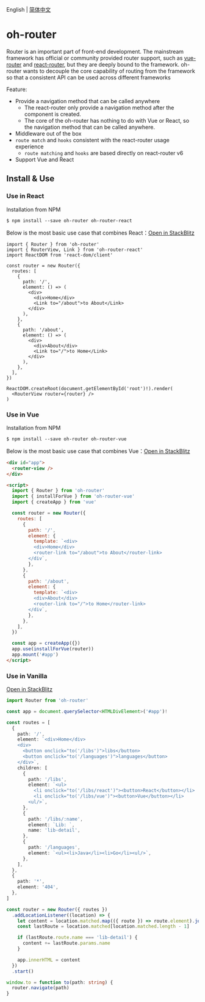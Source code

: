 English | [简体中文](./README.zh.md)

# oh-router

Router is an important part of front-end development. The mainstream framework has official or community provided router support, such as [vue-router](https://router.vuejs.org/index.html) and [react-router](https://reactrouter.com/), but they are deeply bound to the framework. oh-router wants to decouple the core capability of routing from the framework so that a consistent API can be used across different frameworks

Feature:

- Provide a navigation method that can be called anywhere
  - The react-router only provide a navigation method after the component is created.
  - The core of the oh-router has nothing to do with Vue or React, so the navigation method that can be called anywhere.
- Middleware out of the box
- `route match` and `hooks` consistent with the react-router usage experience
  - `route matching` and `hooks` are based directly on react-router v6
- Support Vue and React

## Install & Use

### Use in React

Installation from NPM

```shell
$ npm install --save oh-router oh-router-react
```

Below is the most basic use case that combines React：[Open in StackBlitz](https://stackblitz.com/edit/oh-router-react-base)

```tsx | pure
import { Router } from 'oh-router'
import { RouterView, Link } from 'oh-router-react'
import ReactDOM from 'react-dom/client'

const router = new Router({
  routes: [
    {
      path: '/',
      element: () => (
        <div>
          <div>Home</div>
          <Link to="/about">to About</Link>
        </div>
      ),
    },
    {
      path: '/about',
      element: () => (
        <div>
          <div>About</div>
          <Link to="/">to Home</Link>
        </div>
      ),
    },
  ],
})

ReactDOM.createRoot(document.getElementById('root')!).render(
  <RouterView router={router} />
)
```

### Use in Vue

Installation from NPM

```shell
$ npm install --save oh-router oh-router-vue
```

Below is the most basic use case that combines Vue：[Open in StackBlitz](https://stackblitz.com/edit/oh-router-vue-base)

```html
<div id="app">
  <router-view />
</div>

<script>
  import { Router } from 'oh-router'
  import { installForVue } from 'oh-router-vue'
  import { createApp } from 'vue'

  const router = new Router({
    routes: [
      {
        path: '/',
        element: {
          template: `<div>
          <div>Home</div>
          <router-link to="/about">to About</router-link>
        </div`,
        },
      },
      {
        path: '/about',
        element: {
          template: `<div>
          <div>About</div>
          <router-link to="/">to Home</router-link>
        </div`,
        },
      },
    ],
  })

  const app = createApp({})
  app.use(installForVue(router))
  app.mount('#app')
</script>
```

### Use in Vanilla

[Open in StackBlitz](https://stackblitz.com/edit/oh-router-vanilla-basic)

```ts | pure
import Router from 'oh-router'

const app = document.querySelector<HTMLDivElement>('#app')!

const routes = [
  {
    path: '/',
    element: `<div>Home</div>
    <div>
      <button onclick="to('/libs')">libs</button>
      <button onclick="to('/languages')">languages</button>
    </div>`,
    children: [
      {
        path: '/libs',
        element: `<ul>
          <li onclick="to('/libs/react')"><button>React</button></li>
          <li onclick="to('/libs/vue')"><button>Vue</button></li>
        <ul/>`,
      },
      {
        path: '/libs/:name',
        element: `Lib: `,
        name: 'lib-detail',
      },
      {
        path: '/languages',
        element: `<ul><li>Java</li><li>Go</li><ul/>`,
      },
    ],
  },
  {
    path: '*',
    element: '404',
  },
]

const router = new Router({ routes })
  .addLocationListener((location) => {
    let content = location.matched.map(({ route }) => route.element).join('\n')
    const lastRoute = location.matched[location.matched.length - 1]

    if (lastRoute.route.name === 'lib-detail') {
      content += lastRoute.params.name
    }

    app.innerHTML = content
  })
  .start()

window.to = function to(path: string) {
  router.navigate(path)
}
```
